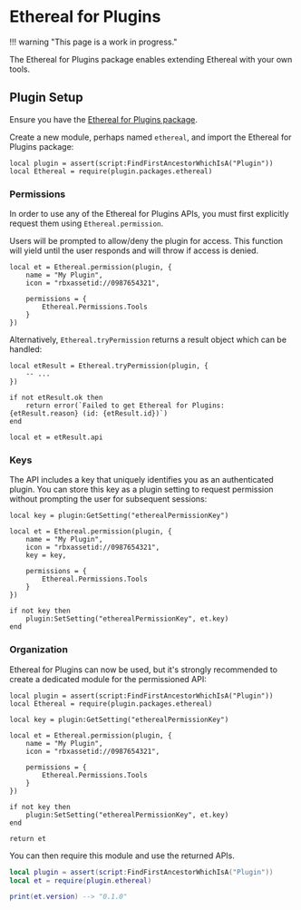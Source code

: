 # Ethereal for Plugins

!!! warning "This page is a work in progress."

The Ethereal for Plugins package enables extending Ethereal with your own tools.

## Plugin Setup

Ensure you have the [Ethereal for Plugins package](../packages.md).

Create a new module, perhaps named `ethereal`, and import the Ethereal for
Plugins package:

```Luau
local plugin = assert(script:FindFirstAncestorWhichIsA("Plugin"))
local Ethereal = require(plugin.packages.ethereal)
```

### Permissions

In order to use any of the Ethereal for Plugins APIs, you must first explicitly
request them using `Ethereal.permission`.

Users will be prompted to allow/deny the plugin for access. This function will
yield until the user responds and will throw if access is denied.

```Luau
local et = Ethereal.permission(plugin, {
    name = "My Plugin",
    icon = "rbxassetid://0987654321",

    permissions = {
        Ethereal.Permissions.Tools
    }
})
```

Alternatively, `Ethereal.tryPermission` returns a result object which can be
handled:

```Luau
local etResult = Ethereal.tryPermission(plugin, {
    -- ...
})

if not etResult.ok then
    return error(`Failed to get Ethereal for Plugins: {etResult.reason} (id: {etResult.id})`)
end

local et = etResult.api
```

### Keys

The API includes a key that uniquely identifies you as an authenticated plugin.
You can store this key as a plugin setting to request permission without
prompting the user for subsequent sessions:


```Luau
local key = plugin:GetSetting("etherealPermissionKey")

local et = Ethereal.permission(plugin, {
    name = "My Plugin",
    icon = "rbxassetid://0987654321",
    key = key,

    permissions = {
        Ethereal.Permissions.Tools
    }
})

if not key then
    plugin:SetSetting("etherealPermissionKey", et.key)
end
```

### Organization

Ethereal for Plugins can now be used, but it's strongly recommended to create a
dedicated module for the permissioned API:

```Luau
local plugin = assert(script:FindFirstAncestorWhichIsA("Plugin"))
local Ethereal = require(plugin.packages.ethereal)

local key = plugin:GetSetting("etherealPermissionKey")

local et = Ethereal.permission(plugin, {
    name = "My Plugin",
    icon = "rbxassetid://0987654321",

    permissions = {
        Ethereal.Permissions.Tools
    }
})

if not key then
    plugin:SetSetting("etherealPermissionKey", et.key)
end

return et
```

You can then require this module and use the returned APIs.

```Lua
local plugin = assert(script:FindFirstAncestorWhichIsA("Plugin"))
local et = require(plugin.ethereal)

print(et.version) --> "0.1.0"
```
